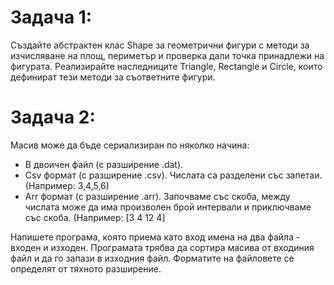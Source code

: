 # Задача 1: 
Създайте абстрактен клас Shape за геометрични фигури с методи за изчисляване на площ, периметър и проверка дали точка принадлежи на фигурата. Реализирайте наследниците Triangle, Rectangle и Circle, които дефинират тези методи за съответните фигури.

# Задача 2: 
Масив може да бъде сериализиран по няколко начина:

* В двоичен файл (с разширение .dat).
* Csv формат (с разширение .csv). Числата са разделени със запетаи. (Например: 3,4,5,6)
* Arr формат (с разширение .arr). Започваме със скоба, между числата може да има произволен брой интервали и приключваме със скоба. (Например: [3 4 12 4]

Напишете програма, която приема като вход имена на два файла - входен и изходен. Програмата трябва да сортира масива от входиния файл и да го запази в изходния файл. Форматите на файловете се определят от тяхното разширение.
